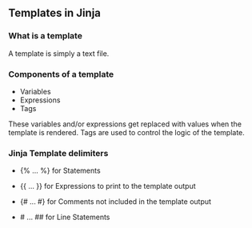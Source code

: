 ## Templates in Jinja

### What is a template
A template is simply a text file. 

### Components of a template
- Variables
- Expressions
- Tags

These variables and/or expressions get replaced with values when the template is rendered.
Tags are used to control the logic of the template.

### Jinja Template delimiters
- {% ... %} for Statements

- {{ ... }} for Expressions to print to the template output

- {# ... #} for Comments not included in the template output

- \#  ... ## for Line Statements